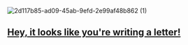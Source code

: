 
![2d117b85-ad09-45ab-9efd-2e99af48b862 (1)](https://github.com/user-attachments/assets/99ee742d-9882-42c3-bdab-85e7426475d8)

## [Hey, it looks like you're writing a letter!](https://www.youtube.com/watch?v=Ifleu0VVAc0)

<!--
**marduk191/marduk191** is a ✨ _special_ ✨ repository because its `README.md` (this file) appears on your GitHub profile.

Here are some ideas to get you started:

- 🔭 I’m currently working on ...
- 🌱 I’m currently learning ...
- 👯 I’m looking to collaborate on ...
- 🤔 I’m looking for help with ...
- 💬 Ask me about ...
- 📫 How to reach me: ...
- 😄 Pronouns: ...
- ⚡ Fun fact: ...
-->
